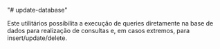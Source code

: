 "# update-database" 

Este utilitários possibilita a execução de queries diretamente na base de dados para realização de consultas e, em casos extremos, para insert/update/delete.